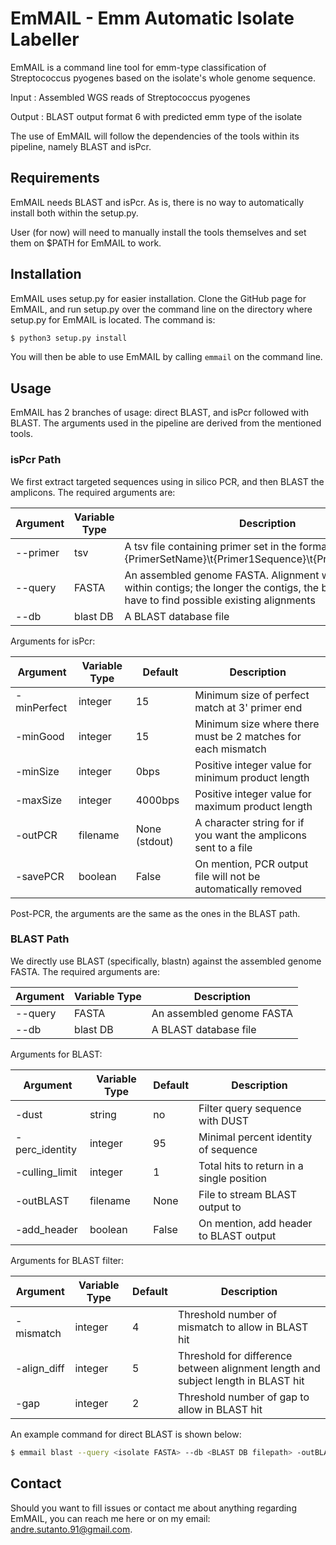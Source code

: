 # EmMAIL - Emm Automatic Isolate Labeller

EmMAIL is a command line tool for emm-type classification of Streptococcus pyogenes based on the isolate's whole genome sequence.

Input	: Assembled WGS reads of Streptococcus pyogenes

Output	: BLAST output format 6 with predicted emm type of the isolate

The use of EmMAIL will follow the dependencies of the tools within its pipeline, namely BLAST and isPcr.

## Requirements

EmMAIL needs BLAST and isPcr. As is, there is no way to automatically install both within the setup.py.

User (for now) will need to manually install the tools themselves and set them on $PATH for EmMAIL to work.

## Installation

EmMAIL uses setup.py for easier installation. Clone the GitHub page for EmMAIL, and run setup.py over the command line on the directory where setup.py for EmMAIL is located.
The command is:

```sh
$ python3 setup.py install
``` 

You will then be able to use EmMAIL by calling `emmail` on the command line.

## Usage

EmMAIL has 2 branches of usage: direct BLAST, and isPcr followed with BLAST.
The arguments used in the pipeline are derived from the mentioned tools.

### isPcr Path
We first extract targeted sequences using in silico PCR, and then BLAST the amplicons.
The required arguments are:

| Argument | Variable Type | Description |
| ------ | ------ | ------ |
| --primer | tsv | A tsv file containing primer set in the format "{PrimerSetName}\t{Primer1Sequence}\t{Primer2Sequence}" |
| --query | FASTA | An assembled genome FASTA. Alignment will be checked within contigs; the longer the contigs, the better chance we have to find possible existing alignments |
| --db | blast DB | A BLAST database file |

Arguments for isPcr:

| Argument | Variable Type | Default | Description |
| ------ | ------ | ------ | ------ |
| -minPerfect | integer | 15 | Minimum size of perfect match at 3' primer end |
| -minGood | integer | 15 | Minimum size where there must be 2 matches for each mismatch | 
| -minSize | integer | 0bps | Positive integer value for minimum product length | 
| -maxSize | integer | 4000bps | Positive integer value for maximum product length |
| -outPCR | filename | None (stdout) | A character string for if you want the amplicons sent to a file |
| -savePCR | boolean | False | On mention, PCR output file will not be automatically removed | 

Post-PCR, the arguments are the same as the ones in the BLAST path.

### BLAST Path
We directly use BLAST (specifically, blastn) against the assembled genome FASTA.
The required arguments are:

| Argument | Variable Type | Description |
| ------ | ------ | ------ |
| --query | FASTA | An assembled genome FASTA |
| --db | blast DB | A BLAST database file |

Arguments for BLAST:

| Argument | Variable Type | Default | Description |
| ------ | ------ | ------ | ------ |
| -dust | string | no | Filter query sequence with DUST |
| -perc_identity | integer | 95 | Minimal percent identity of sequence |
| -culling_limit | integer | 1 | Total hits to return in a single position |
| -outBLAST | filename | None | File to stream BLAST output to |
| -add_header | boolean | False | On mention, add header to BLAST output |

Arguments for BLAST filter:

| Argument | Variable Type | Default | Description |
| ------ | ------ | ------ | ------ |
| -mismatch | integer | 4 | Threshold number of mismatch to allow in BLAST hit |
| -align_diff | integer | 5 | Threshold for difference between alignment length and subject length in BLAST hit |
| -gap | integer | 2 | Threshold number of gap to allow in BLAST hit |

An example command for direct BLAST is shown below:

```sh
$ emmail blast --query <isolate FASTA> --db <BLAST DB filepath> -outBLAST <filename>.tsv
```

## Contact 

Should you want to fill issues or contact me about anything regarding EmMAIL, 
you can reach me here or on my email: andre.sutanto.91@gmail.com.